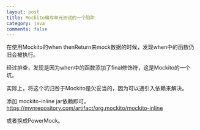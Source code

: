 ```yaml
---
layout: post
title: Mockito编写单元测试的一个陷阱
category: java
comments: false
---
```


在使用Mockito的when thenReturn来mock数据的时候，发现when中的函数仍旧会被执行。

经过排查，发现是因为when中的函数添加了final修饰符，这是Mockito的一个坑。

实际上，将这个坑归咎于Mockito是欠妥当的，因为可以通引入依赖来解决。

添加 mockito-inline jar依赖即可。
https://mvnrepository.com/artifact/org.mockito/mockito-inline

或者换成PowerMock。
